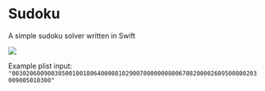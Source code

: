 # Sudoku
A simple sudoku solver written in Swift

![](https://travis-ci.org/venom889/Sudoku.svg?branch=master)

Example plist input:
``"003020600900305001001806400008102900700000008006708200002609500800203009005010300"``
